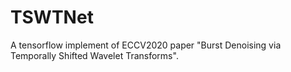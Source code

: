 # TSWTNet
A tensorflow implement of ECCV2020 paper "Burst Denoising via Temporally Shifted Wavelet Transforms".
